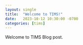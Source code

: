 ```yaml
---
layout: single
title:  "Welcome to TIMS!"
date:   2023-10-12 10:30:00 -0700
categories: [tims]
---
```


Welcome to TIMS Blog post.
